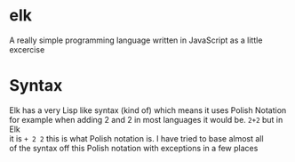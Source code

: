 # elk
A really simple programming language written in JavaScript as a little excercise

# Syntax
Elk has a very Lisp like syntax (kind of) which means it uses Polish Notation<br>
for example when adding 2 and 2 in most languages it would be. ``2+2`` but in Elk<br>
it is ``+ 2 2`` this is what Polish notation is. I have tried to base almost all<br>
of the syntax off this Polish notation with exceptions in a few places<br>